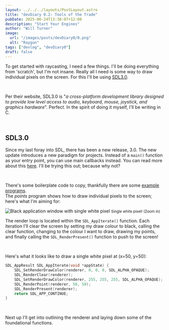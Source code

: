 ```yaml
---
layout: ../../../layouts/PostLayout.astro
title: "devDiary 0.2: Tools of the Trade"
pubDate: 2025-06-24T13:30:07+12:00
description: "Start Your Engines"
author: "Will Turner"
image:
  url: "/images/posts/devDiary0/0.png"
  alt: "Raygun"
tags: ["devlog", "devDiary0"]
draft: false
---
```

To get started with raycasting, I need a few things. I'll be doing everything from 'scratch', but I'm not insane. Really all I need is some way to draw individual pixels on the screen. For this I'll be using [SDL3.0](https://wiki.libsdl.org/SDL3/FrontPage).

<br/>

Per their website, SDL3.0 is "*a cross-platform development library designed to provide low level access to audio, keyboard, mouse, joystick, and graphics hardware*". Perfect. In the spirit of doing it myself, I'll be writing in C.  

<br/>

## SDL3.0

Since my last foray into SDL, there has been a new release, 3.0. The new update introduces a new paradigm for projects.
Instead of a `main()` function as your entry point, you can use main callbacks instead. You can read more about this [here](https://wiki.libsdl.org/SDL3/README-main-functions#main-callbacks-in-sdl3). I'll be trying this out; because why not?

<br/>

There's some boilerplate code to copy, thankfully there are some [example programs](https://examples.libsdl.org/SDL3/).  
The *points* program shows how to draw individual pixels to the screen; here's what I'm aiming for:
<div class="flex flex-col items-center my-4">
  <img src="/images/posts/devDiary0/0.2/pixel.png" alt="Black application window with single white pixel" class="w-1/2 h-auto" />
  <small class="block text-center">Single white pixel! (Zoom in)</small>
</div>

The render loop is located within the `SDL_AppIterate()` function. Each iteration I'll clear the screen by setting my draw colour to black, calling the clear function, changing to the colour I want to draw, drawing my points, and finally calling the `SDL_RenderPresent()` function to push to the screen!

<br/>

Here's what it looks like to draw a single white pixel at (x=50, y=50):

```c
SDL_AppResult SDL_AppIterate(void *appState) {
    SDL_SetRenderDrawColor(renderer, 0, 0, 0, SDL_ALPHA_OPAQUE);
    SDL_RenderClear(renderer);
    SDL_SetRenderDrawColor(renderer, 255, 255, 255, SDL_ALPHA_OPAQUE);
    SDL_RenderPoint(renderer, 50, 50);
    SDL_RenderPresent(renderer);
    return SDL_APP_CONTINUE;
}
```
<br/>

Next up I'll get into outlining the renderer and laying down some of the foundational functions.